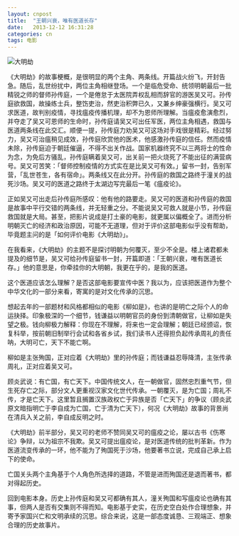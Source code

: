 ```yaml
---
layout: cnpost
title:  "王朝兴衰，唯有医道长存"
date:   2013-12-12 16:31:28
categories: cn
tags: 电影
---
```

	
![大明劫](https://img1.doubanio.com/view/photo/l/public/p2154039537.webp)
<!-- ![大明劫](/images/damingjie.jpg) -->

《大明劫》的故事梗概，是很明显的两个主角、两条线。开篇战火纷飞，开封告急。随后，乱世纷扰中，两位主角相继登场。一个是临危受命、统领明朝最后一批精锐之师的督师孙传庭，一个是倦怠于太医院弄权乱相而辞官的游医吴又可。孙传庭欲救国，故操练士兵，整饬吏治，然吏治积弊已久，又兼乡绅豪强横行。吴又可求医道，故判别疫情，寻找瘟疫传播机理，却不为恩师所理解。当瘟疫愈演愈烈，并夺走了吴又可恩师的生命时，孙传庭请吴又可出任军医，两位主角相遇，救国与医道两条线在此交汇。顺便一提，孙传庭力劝吴又可这场对手戏很是精彩。经过努力，吴又可治瘟稍见成效，孙传庭欣赏他的医术，他感激孙传庭的信任。然而疫情未除，孙传庭迫于朝廷催逼，不得不出关作战。国家机器终究不以三两将士的性命为念，为免后方骚乱，孙传庭瞒着吴又可，出关前一把火烧死了不能出征的满营病号。吴又可苦笑：「督师控制疫情的方式实在是比吴又可有效。」留书一封，告别军营，「乱世苍生，各有宿命」。两条线又在此分开。孙传庭的救国之路终于潼关的战死沙场。吴又可的医道之路终于太湖边写完最后一笔《瘟疫论》。


正如吴又可出走后孙传庭所感叹：他有他的路要走。吴又可的医道和孙传庭的救国是故事中平行交错的两条线，并无轻重之分。不能说吴又可救人就是小节，孙传庭救国就是大局。甚至，把影片说成是打土豪的电影，就更属以偏概全了。进而分析明朝灭亡的经济和政治原因，可能不无道理，但对于评价这部电影似乎没有帮助，毕竟题主问的是「如何评价电影《大明劫》」。


在我看来，《大明劫》的主题不是探讨明朝为何覆灭，至少不全是。楼上诸君都未提及的细节是，吴又可给孙传庭留书一封，开篇即道：「王朝兴衰，唯有医道长存。」他的意思是，你牵挂你的大明朝，我更在乎的，是我的医道。


这个医道应该怎么理解？是否这部电影要宣传中医？我以为，应该把医道作为整个中华文化的一部分来看，寄寓的是对文化传承的沉思。


想起去年的一部题材和风格都相似的电影《柳如是》，也讲的是明亡之际个人的命运抉择。印象极深的一个细节，钱谦益以明朝官员的身份到清朝做官，让柳如是失望之极。钱向柳极力解释：你现在不理解，将来也一定会理解；朝廷已经颁诏，恢复科举，按前朝旧制举行会试和各省乡试，我们读书人还得担负起传承周礼的责任呐，大明可亡，天下不能亡啊。


柳如是主张殉国，正对应着《大明劫》里的孙传庭；而钱谦益忍辱降清，主张传承周礼，正对应着吴又可。


顾炎武说：有亡国，有亡天下。中国传统文人，在一朝做官，固然忠烈重气节，但生死存亡之际，部分文人更重视汉家文化世代传承。一朝覆灭，是为亡国；周礼不传，才是亡天下。这里暂且搁置汉族政权亡于异族是否「亡天下」的争议（顾炎武原文暗指明亡于李自成为亡国，亡于清为亡天下），何况《大明劫》故事的背景尚在清兵入关之前，李自成反明之时。


《大明劫》前半部分，吴又可的老师不赞同吴又可的瘟疫之论，屡以古书《伤寒论》争辩，以为祖宗不我欺。吴又可提出瘟疫论，是对医道传统的批判革新。作为医道流变传承的一环，他不能为了殉国死于沙场，他要著书立说，完成自己承上启下的使命。


亡国关头两个主角基于个人角色所选择的道路，不管是进而殉国还是退而著书，都对得起历史。

回到电影本身。历史上孙传庭和吴又可都确有其人，潼关殉国和写瘟疫论也确有其事，但两人是否有交集则不得而知。电影基于史实，在历史空白处作合理想象，并寄予家国兴亡和文明承续的沉思。综合来说，这是一部态度诚恳、三观端正、想象合理的历史故事片。
